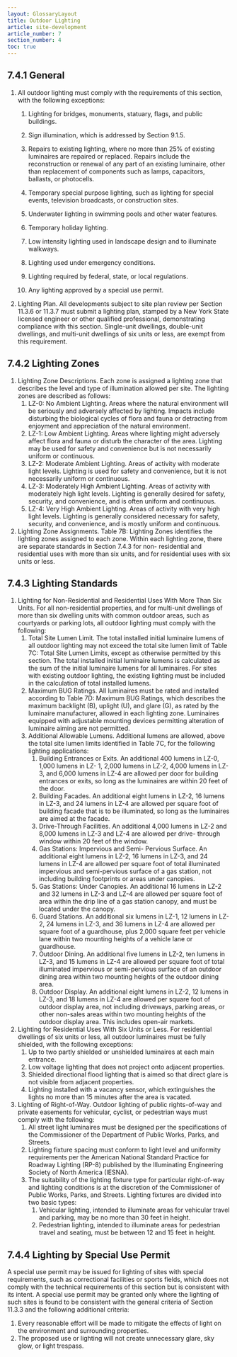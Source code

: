 ```yaml
---
layout: GlossaryLayout
title: Outdoor Lighting
article: site-development
article_number: 7
section_number: 4
toc: true
---
```


## 7.4.1 General

1. All outdoor lighting must comply with the requirements of this section, with the following exceptions:

   1. Lighting for bridges, monuments, statuary, flags, and public buildings.
   2. Sign illumination, which is addressed by Section 9.1.5.
   3. Repairs to existing lighting, where no more than 25% of existing luminaires are repaired or replaced. Repairs include the reconstruction or renewal of any part of an existing luminaire, other than replacement of components such as lamps, capacitors, ballasts, or photocells.
   4. Temporary special purpose lighting, such as lighting for special events, television broadcasts, or construction sites.
   5. Underwater lighting in swimming pools and other water features.
   6. Temporary holiday lighting.

   7. Low intensity lighting used in landscape design and to illuminate walkways.
   8. Lighting used under emergency conditions.

   9. Lighting required by federal, state, or local regulations.
   10. Any lighting approved by a special use permit.

2. Lighting Plan. All developments subject to site plan review per Section 11.3.6 or 11.3.7 must submit a lighting plan, stamped by a New York State licensed engineer or other qualified professional, demonstrating compliance with this section. Single-unit dwellings, double-unit dwellings, and multi-unit dwellings of six units or less, are exempt from this requirement.

## 7.4.2 Lighting Zones

1. Lighting Zone Descriptions. Each zone is assigned a lighting zone that describes the level and type of illumination allowed per site. The lighting zones are described as follows:
   1. LZ-0: No Ambient Lighting. Areas where the natural environment will be seriously and adversely affected by lighting. Impacts include disturbing the biological cycles of flora and fauna or detracting from enjoyment and appreciation of the natural environment.
   2. LZ-1: Low Ambient Lighting. Areas where lighting might adversely affect flora and fauna or disturb the character of the area. Lighting may be used for safety and convenience but is not necessarily uniform or continuous.
   3. LZ-2: Moderate Ambient Lighting. Areas of activity with moderate light levels. Lighting is used for safety and convenience, but it is not necessarily uniform or continuous.
   4. LZ-3: Moderately High Ambient Lighting. Areas of activity with moderately high light levels. Lighting is generally desired for safety, security, and convenience, and is often uniform and continuous.
   5. LZ-4: Very High Ambient Lighting. Areas of activity with very high light levels. Lighting is generally considered necessary for safety, security, and convenience, and is mostly uniform and continuous.
2. Lighting Zone Assignments. Table 7B: Lighting Zones identifies the lighting zones assigned to each zone. Within each lighting zone, there are separate standards in Section 7.4.3 for non- residential and residential uses with more than six units, and for residential uses with six units or less.

## 7.4.3 Lighting Standards

1. Lighting for Non-Residential and Residential Uses With More Than Six Units. For all non-residential properties, and for multi-unit dwellings of more than six dwelling units with common outdoor areas, such as courtyards or parking lots, all outdoor lighting must comply with the following:
   1. Total Site Lumen Limit. The total installed initial luminaire lumens of all outdoor lighting may not exceed the total site lumen limit of Table 7C: Total Site Lumen Limits, except as otherwise permitted by this section. The total installed initial luminaire lumens is calculated as the sum of the initial luminaire lumens for all luminaires. For sites with existing outdoor lighting, the existing lighting must be included in the calculation of total installed lumens.
   2. Maximum BUG Ratings. All luminaires must be rated and installed according to Table 7D: Maximum BUG Ratings, which describes the maximum backlight (B), uplight (U), and glare (G), as rated by the luminaire manufacturer, allowed in each lighting zone. Luminaires equipped with adjustable mounting devices permitting alteration of luminaire aiming are not permitted.
   3. Additional Allowable Lumens. Additional lumens are allowed, above the total site lumen limits identified in Table 7C, for the following lighting applications:
      1. Building Entrances or Exits. An additional 400 lumens in LZ-0, 1,000 lumens in LZ- 1, 2,000 lumens in LZ-2, 4,000 lumens
         in LZ-3, and 6,000 lumens in LZ-4 are allowed per door for building entrances or exits, so long as the luminaires are within 20 feet of the door.
      2. Building Facades. An additional eight lumens in LZ-2, 16 lumens in LZ-3, and 24 lumens in LZ-4 are allowed per
         square foot of building facade that is to be illuminated, so long as the luminaires are aimed at the facade.
      3. Drive-Through Facilities. An additional 4,000 lumens in LZ-2 and 8,000 lumens in LZ-3 and LZ-4 are allowed per drive- through window within 20 feet of the window.
      4. Gas Stations: Impervious and Semi- Pervious Surface. An additional eight lumens in LZ-2, 16 lumens in LZ-3, and 24 lumens in LZ-4 are allowed per square foot of total illuminated impervious and semi-pervious surface of a gas station, not including building footprints or areas under canopies.
      5. Gas Stations: Under Canopies. An additional 16 lumens in LZ-2 and 32 lumens in LZ-3 and LZ-4 are allowed per square foot of area within the drip line
         of a gas station canopy, and must be located under the canopy.
      6. Guard Stations. An additional six lumens in LZ-1, 12 lumens in LZ-2, 24 lumens in LZ-3, and 36 lumens in LZ-4 are allowed per square foot of a guardhouse, plus 2,000 square feet per vehicle lane within two mounting heights of a vehicle lane or guardhouse.
      7. Outdoor Dining. An additional five lumens in LZ-2, ten lumens in LZ-3, and 15 lumens in LZ-4 are allowed per square foot of total illuminated impervious or semi-pervious surface of an outdoor dining area within two
         mounting heights of the outdoor dining area.
      8. Outdoor Display. An additional eight lumens in LZ-2, 12 lumens in LZ-3, and 18 lumens in LZ-4 are allowed per square foot of outdoor display area, not including driveways, parking areas, or other non-sales areas within two mounting heights of the outdoor display area. This includes open-air markets.
2. Lighting for Residential Uses With Six Units or Less. For residential dwellings of six units or less, all outdoor luminaires must be fully shielded, with the following exceptions:
   1. Up to two partly shielded or unshielded luminaires at each main entrance.
   2. Low voltage lighting that does not project onto adjacent properties.
   3. Shielded directional flood lighting that is aimed so that direct glare is not visible from adjacent properties.
   4. Lighting installed with a vacancy sensor, which extinguishes the lights no more than 15 minutes after the area is vacated.
3. Lighting of Right-of-Way. Outdoor lighting of public rights-of-way and private easements for vehicular, cyclist, or pedestrian ways must comply with the following:
   1. All street light luminaires must be designed per the specifications of the Commissioner of the Department of Public Works, Parks, and Streets.
   2. Lighting fixture spacing must conform to light level and uniformity requirements per the American National Standard Practice for Roadway Lighting (RP-8) published by the Illuminating Engineering Society of North America (IESNA).
   3. The suitability of the lighting fixture type for particular right-of-way and lighting conditions is at the discretion of the Commissioner of Public Works, Parks, and Streets. Lighting fixtures are divided into two basic types:
      1. Vehicular lighting, intended to illuminate areas for vehicular travel and parking, may be no more than 30 feet in height.
      2. Pedestrian lighting, intended to illuminate areas for pedestrian travel and seating, must be between 12 and 15 feet in height.

## 7.4.4 Lighting by Special Use Permit

A special use permit may be issued for lighting of sites with special requirements, such as correctional facilities or sports fields, which does not comply with the technical requirements of this section but is consistent with its intent. A special use permit may be granted only where the lighting of such sites is found to be consistent with the general criteria of Section 11.3.3 and the following additional criteria:

1. Every reasonable effort will be made to mitigate the effects of light on the environment and surrounding properties.
2. The proposed use or lighting will not create unnecessary glare, sky glow, or light trespass.

